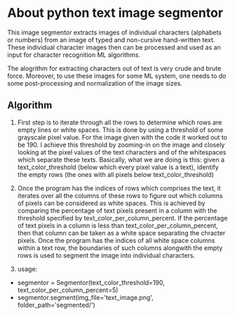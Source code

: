 # About python text image segmentor

This image segmentor extracts images of individual characters (alphabets or numbers) 
from an image of typed and non-cursive hand-written text. These individual character images
then can be processed and used as an input for character recognition ML algorithms.

The alogrithm for extracting characters out of text is very crude and brute force. Moreover, to use these images for
some ML system, one needs to do some post-processing and normalization of the
image sizes.

## Algorithm
1. First step is to iterate through all the rows to determine which rows are empty lines or white spaces. This is done by using a threshold of some grayscale pixel value. For the image given with
the code it worked out to be 190. I achieve this threshold by zooming-in on the image
and closely looking at the pixel values of the text characters and of the whitespaces
which separate these texts. Basically, what we are doing is this: given a text_color_threshold (below which every pixel value is a text), identify the empty rows (the ones with all pixels below text_color_threshold)

2. Once the program has the indices of rows which comprises the text, it iterates over all the columns of these rows to figure out which columns of pixels can be considered as white spaces. This is achieved by comparing the percentage of text pixels present in a column with the threshold specified by text_color_per_column_percent. If the percentage of text pixels in a column is less than text_color_per_column_percent, then that column can be taken as a white space separating the chracter pixels. Once the program has the indices of all white space columns within a text row, the boundaries of such columns alongwith the empty rows is used to segment the image into individual characters.

3. usage:
 - segmentor = Segmentor(text_color_threshold=190, text_color_per_column_percent=5)
 - segmentor.segment(img_file='text_image.png', folder_path='segmented/')
